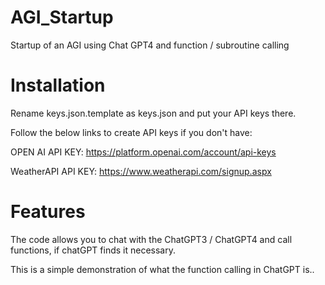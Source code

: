 # AGI_Startup
Startup of an AGI using Chat GPT4 and function / subroutine calling


# Installation
Rename keys.json.template as keys.json and put your API keys there.

Follow the below links to create API keys if you don't have:

OPEN AI API KEY:  https://platform.openai.com/account/api-keys

WeatherAPI API KEY: https://www.weatherapi.com/signup.aspx

# Features

The code allows you to chat with the ChatGPT3 / ChatGPT4 and call functions, if chatGPT finds it necessary.

This is a simple demonstration of what the function calling in ChatGPT is..
